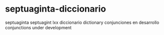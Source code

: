# septuaginta-diccionario
septuaginta septuagint lxx diccionario dictionary
conjunciones en desarrollo
conjunctions under development 
